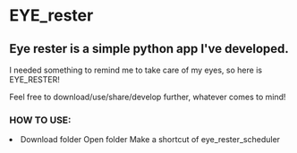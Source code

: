 # EYE_rester

## Eye rester is a simple python app I've developed. 

I needed something to remind me to take care of my eyes, so here is EYE_RESTER!

Feel free to download/use/share/develop further, whatever comes to mind!

### HOW TO USE:
<li>
  Download folder
  Open folder
  Make a shortcut of eye_rester_scheduler
  
</li>
